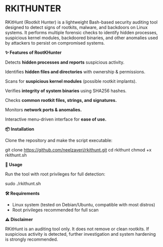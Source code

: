 # RKITHUNTER
RKitHunt (Rootkit Hunter) is a lightweight Bash-based security auditing tool designed to detect signs of rootkits, malware, and backdoors on Linux systems.  It performs multiple forensic checks to identify hidden processes, suspicious kernel modules, backdoored binaries, and other anomalies used by attackers to persist on compromised systems.

**✨ Features of RootKHunter**

Detects **hidden processes and reports** suspicious activity.

Identifies **hidden files and directories** with ownership & permissions.

Scans for **suspicious kernel modules** (possible rootkit implants).

Verifies **integrity of system binaries** using SHA256 hashes.

Checks **common rootkit files, strings, and signatures.**

Monitors **network ports & anomalies.**

Interactive menu-driven interface for **ease of use.**


**📦 Installation**

Clone the repository and make the script executable:

git clone https://github.com/neelzaveri/rkithunt.git
cd rkithunt
chmod +x rkithunt.sh


**🚀 Usage**

Run the tool with root privileges for full detection:

sudo ./rkithunt.sh


**🛠️ Requirements**

- Linux system (tested on Debian/Ubuntu, compatible with most distros)
- Root privileges recommended for full scan


**⚠️ Disclaimer**

RKitHunt is an auditing tool only.
It does not remove or clean rootkits.
If suspicious activity is detected, further investigation and system hardening is strongly recommended.

